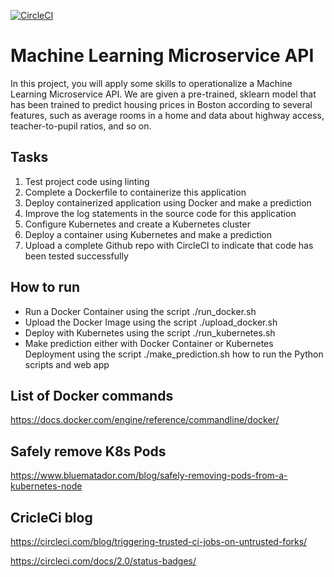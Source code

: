
[![CircleCI](https://circleci.com/gh/hanyslmm/housingPricePredictionML.svg?style=svg)](https://circleci.com/gh/hanyslmm/housingPricePredictionML)

# Machine Learning Microservice API
In this project, you will apply some skills to operationalize a Machine Learning Microservice API. We are given a pre-trained, sklearn model that has been trained to predict housing prices in Boston according to several features, such as average rooms in a home and data about highway access, teacher-to-pupil ratios, and so on.

## Tasks
  1. Test project code using linting
  1. Complete a Dockerfile to containerize this application
  1. Deploy containerized application using Docker and make a prediction
  1. Improve the log statements in the source code for this application
  1. Configure Kubernetes and create a Kubernetes cluster
  1. Deploy a container using Kubernetes and make a prediction
  1. Upload a complete Github repo with CircleCI to indicate that code has been tested successfully

## How to run

  * Run a Docker Container using the script ./run_docker.sh
  * Upload the Docker Image using the script ./upload_docker.sh
  * Deploy with Kubernetes using the script ./run_kubernetes.sh
  * Make prediction either with Docker Container or Kubernetes Deployment using the script ./make_prediction.sh
 how to run the Python scripts and web app

## List of Docker commands

https://docs.docker.com/engine/reference/commandline/docker/

## Safely remove K8s Pods

https://www.bluematador.com/blog/safely-removing-pods-from-a-kubernetes-node


## CricleCi blog

https://circleci.com/blog/triggering-trusted-ci-jobs-on-untrusted-forks/

https://circleci.com/docs/2.0/status-badges/
